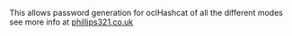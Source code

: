 This allows password generation for oclHashcat of all the different modes see more info at [phillips321.co.uk](http://www.phillips321.co.uk)